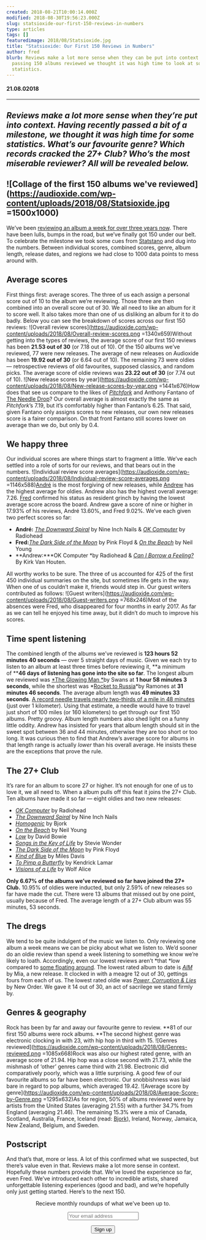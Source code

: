 ```yaml
---
created: 2018-08-21T10:00:14.000Z
modified: 2018-08-30T19:56:23.000Z
slug: statsioxide-our-first-150-reviews-in-numbers
type: articles
tags: []
featuredimage: 2018/08/Statsioxide.jpg
title: "Statsioxide: Our First 150 Reviews in Numbers"
author: fred
blurb: Reviews make a lot more sense when they can be put into context. After
  passing 150 albums reviewed we thought it was high time to look at some
  statistics.
---
```

#### 21\.08.02018
------
*Reviews make a lot more sense when they’re put into context. Having recently passed a bit of a milestone, we thought it was high time for some statistics. What’s our favourite genre? Which records cracked the 27+ Club? Who’s the most miserable reviewer? All will be revealed below.*
------

![Collage of the first 150 albums we've reviewed](<https://audioxide.com/wp-content/uploads/2018/08/Statsioxide.jpg> =1500x1000)
------
We’ve been [reviewing an album a week for over three years now](<https://audioxide.com/reviews/>). There have been lulls, bumps in the road, but we’ve finally got 150 under our belt. To celebrate the milestone we took some cues from [Statstano](<http://www.statstano.com/>) and dug into the numbers. Between individual scores, combined scores, genre, album length, release dates, and regions we had close to 1000 data points to mess around with.

## Average scores
First things first: average scores. The three of us each assign a personal score out of 10 to the album we’re reviewing. Those three are then combined into an overall score out of 30. We all need to like an album for it to score well. It also takes more than one of us disliking an album for it to do badly.
Below you can see the breakdown of scores across our first 150 reviews:
![Overall review scores](<https://audioxide.com/wp-content/uploads/2018/08/Overall-review-scores.png> =1340x659)Without getting into the types of reviews, the average score of our first 150 reviews has been **21\.53 out of 30** (or 7.18 out of 10).
Of the 150 albums we’ve reviewed, 77 were new releases. The average of new releases on Audioxide has been **19\.92 out of 30** (or 6.64 out of 10).
The remaining 73 were oldies — retrospective reviews of old favourites, supposed classics, and random picks. The average score of oldie reviews was **23\.22 out of 30** (or 7.74 out of 10).
![New release scores by year](<https://audioxide.com/wp-content/uploads/2018/08/New-release-scores-by-year.png> =1441x676)How does that see us compare to the likes of [*Pitchfork*](<https://pitchfork.com/>) and Anthony Fantano of [The Needle Drop](<https://www.youtube.com/theneedledrop>)? Our overall average is almost exactly the same as *Pitchfork*’s 7.19, but it’s comfortably higher than Fantano’s 6.25. That said, given Fantano only assigns scores to new releases, our own new releases score is a fairer comparison. On that front Fantano still scores lower on average than we do, but only by 0.4.

## We happy three
Our individual scores are where things start to fragment a little. We’ve each settled into a role of sorts for our reviews, and that bears out in the numbers.
![Individual review score averages](<https://audioxide.com/wp-content/uploads/2018/08/Individual-review-score-averages.png> =1146x588)[André](<https://twitter.com/andredack>) is the most forgiving of new releases, while [Andrew](<https://twitter.com/andrewbridge>) has the highest average for oldies. Andrew also has the highest overall average: 7.26. [Fred](<https://twitter.com/thewhalelines>) confirmed his status as resident grinch by having the lowest average score across the board.
Andrew gave a score of nine or higher in 17.93% of his reviews, André 13.60%, and Fred 9.02%. We’ve each given two perfect scores so far:
- **André:** [*The Downward Spiral*](<https://audioxide.com/reviews/nine-inch-nails-the-downward-spiral/>) by Nine Inch Nails & [*OK Computer*](<https://audioxide.com/reviews/radiohead-ok-computer/>) by Radiohead
- **Fred:**[*The Dark Side of the Moon*](<https://audioxide.com/reviews/pink-floyd-the-dark-side-of-the-moon/>) by Pink Floyd & [*On the Beach*](<https://audioxide.com/reviews/neil-young-on-the-beach/>) by Neil Young
- **Andrew:***OK Computer *by Radiohead & [*Can I Borrow a Feeling?*](<https://audioxide.com/reviews/kirk-van-houten-can-i-borrow-a-feeling/>) By Kirk Van Houten.
<!-- -->
All worthy works to be sure.
The three of us accounted for 425 of the first 450 individual summaries on the site, but sometimes life gets in the way. When one of us couldn’t make it, friends would step in. Our guest writers contributed as follows:
![Guest writers](<https://audioxide.com/wp-content/uploads/2018/08/Guest-writers.png> =768x246)Most of the absences were Fred, who disappeared for four months in early 2017. As far as we can tell he enjoyed his time away, but it didn’t do much to improve his scores.

## Time spent listening
The combined length of the albums we’ve reviewed is **123 hours 52 minutes 40 seconds** — over 5 straight days of music. Given we each try to listen to an album at least three times before reviewing it, **a minimum of ****46 days of listening has gone into the site so far**.
The longest album we reviewed was [*The Glowing Man *](<https://audioxide.com/reviews/swans-the-glowing-man/>)by Swans at **1 hour 58 minutes 3 seconds**, while the shortest was *[Rocket to Russia](<https://audioxide.com/reviews/ramones-rocket-to-russia/>)*by Ramones at **31 minutes 46 seconds**. The average album length was **49 minutes 33 seconds**.
[A record needle travels nearly two-thirds of a mile in 48 minutes](<https://www.vinylengine.com/turntable_forum/viewtopic.php?f=41&t=17225>) (just over 1 kilometer). Using that estimate, a needle would have to travel just short of 100 miles (or 160 kilometers) to get through our first 150 albums. Pretty groovy.
Album length numbers also shed light on a funny little oddity. Andrew has insisted for years that album length should sit in the sweet spot between 36 and 44 minutes, otherwise they are too short or too long. It was curious then to find that Andrew’s average score for albums in that length range is actually *lower* than his overall average. He insists these are the exceptions that prove the rule.

## The 27+ Club
It’s rare for an album to score 27 or higher. It’s not enough for one of us to love it, we all need to. When a album pulls off this feat it joins the 27+ Club.
Ten albums have made it so far — eight oldies and two new releases:
- [*OK Computer*](<https://audioxide.com/reviews/radiohead-ok-computer/>) by Radiohead
- [*The Downward Spiral*](<https://audioxide.com/reviews/nine-inch-nails-the-downward-spiral/>) by Nine Inch Nails
- [*Homogenic*](<https://audioxide.com/reviews/bjork-homogenic/>) by Bjork
- [*On the Beach*](<https://audioxide.com/reviews/neil-young-on-the-beach/>) by Neil Young
- [*Low*](<https://audioxide.com/reviews/david-bowie-low/>) by David Bowie
- [*Songs in the Key of Life*](<https://audioxide.com/reviews/stevie-wonder-songs-in-the-key-of-life/>) by Stevie Wonder
- [*The Dark Side of the Moon*](<https://audioxide.com/reviews/pink-floyd-the-dark-side-of-the-moon/>) by Pink Floyd
- [*Kind of Blu*e](<https://audioxide.com/reviews/miles-davis-kind-of-blue/>) by Miles Davis
- [*To Pimp a Butterfly*](<https://audioxide.com/reviews/kendrick-lamar-to-pimp-a-butterfly/>) by Kendrick Lamar
- [*Visions of a Life*](<https://audioxide.com/reviews/wolf-alice-visions-of-a-life/>) by Wolf Alice
<!-- -->
**Only 6.67% of the albums we’ve reviewed so far have joined the 27+ Club.** 10\.95% of oldies were inducted, but only 2.59% of new releases so far have made the cut. There were 13 albums that missed out by one point, usually because of Fred.
The average length of a 27+ Club album was 55 minutes, 53 seconds.

## The dregs
We tend to be quite indulgent of the music we listen to. Only reviewing one album a week means we can be picky about what we listen to. We’d sooner do an oldie review than spend a week listening to something we know we’re likely to loath. Accordingly, even our lowest reviews aren’t *that *low compared to [some floating around](<https://pitchfork.com/reviews/albums/5799-the-fragile/>).
The lowest rated album to date is [*AIM*](<https://audioxide.com/reviews/mia-aim/>) by Mia, a new release. It clocked in with a meagre 12 out of 30, gettings fours from each of us. The lowest rated oldie was [*Power, Corruption & Lies*](<https://audioxide.com/reviews/new-order-power-corruption-and-lies/>) by New Order. We gave it 14 out of 30, an act of sacrilege we stand firmly by.

## Genres & geography
Rock has been by far and away our favourite genre to review. **81 of our first 150 albums were rock albums. **The second highest genre was electronic clocking in with 23, with hip hop in third with 15.
![Genres reviewed](<https://audioxide.com/wp-content/uploads/2018/08/Genres-reviewed.png> =1085x668)Rock was also our highest rated genre, with an average score of 21.94. Hip hop was a close second with 21.73, while the mishmash of ‘other’ genres came third with 21.98. Electronic did comparatively poorly, which was a little surprising. A good few of our favourite albums so far have been electronic. Our snobbishness was laid bare in regard to pop albums, which averaged 19.42.
![Average score by genre](<https://audioxide.com/wp-content/uploads/2018/08/Average-Score-by-Genre.png> =1295x632)As for region, 50% of albums reviewed were by artists from the United States (averaging 21.55) with a further 34.7% from England (averaging 21.46). The remaining 15.3% were a mix of Canada, Scotland, Australia, France, Iceland (read: [Bjork](<https://audioxide.com/reviews/bjork-homogenic/>)), Ireland, Norway, Jamaica, New Zealand, Belgium, and Sweden.

## Postscript
And that’s that, more or less. A lot of this confirmed what we suspected, but there’s value even in that. Reviews make a lot more sense in context. Hopefully these numbers provide that. We’ve loved the experience so far, even Fred. We’ve introduced each other to incredible artists, shared unforgettable listening experiences (good and bad), and we’re hopefully only just getting started.
Here’s to the next 150.

<script>(function() {	window.mc4wp = window.mc4wp || {	listeners: [],	forms: {	on: function(evt, cb) {	window.mc4wp.listeners.push(	{	event : evt,	callback: cb	}	);	}	}	} })(); </script>
<!-- Mailchimp for WordPress v4.7.7 - https://wordpress.org/plugins/mailchimp-for-wp/ -->
<form id="mc4wp-form-1" class="mc4wp-form mc4wp-form-6762 mc4wp-form-theme mc4wp-form-theme-dark" method="post" data-id="6762" data-name="Monthly Newsletter"><div class="mc4wp-form-fields"><center><p>Recieve monthly roundups of what we've been up to.</p></center><center><p><input type="email" name="EMAIL" placeholder="Your email address" required=""></p></center><center><p><input type="submit" value="Sign up"></p></center></div><label style="display: none !important;">Leave this field empty if you're human: <input type="text" name="_mc4wp_honeypot" value="" tabindex="-1" autocomplete="off"></label><input type="hidden" name="_mc4wp_timestamp" value="1589728589"><input type="hidden" name="_mc4wp_form_id" value="6762"><input type="hidden" name="_mc4wp_form_element_id" value="mc4wp-form-1"><div class="mc4wp-response"></div></form>
<!-- / Mailchimp for WordPress Plugin -->
